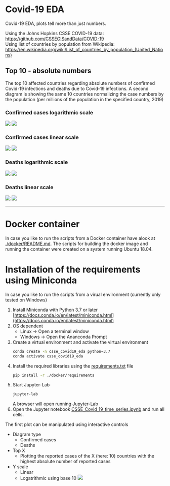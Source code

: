 # Covid-19 EDA
Covid-19 EDA, plots tell more than just numbers.

Using the Johns Hopkins CSSE COVID-19 data: https://github.com/CSSEGISandData/COVID-19 <br>
Using list of countries by population from Wikipedia: https://en.wikipedia.org/wiki/List_of_countries_by_population_(United_Nations)

## Top 10 - absolute numbers
The top 10 affected countries regarding absolute numbers of confirmed Covid-19 infections and deaths due to Covid-19 infections. 
A second diagram is showing the same 10 countries normalizing the case numbers by the population (per millions of the population in the specified country, 2019)

### Confirmed cases logarithmic scale
![](./plots/Confirmed_top10_Log_10.svg)
![](./plots/Confirmed_top10_Log_10_normalized.svg)
### Confirmed cases linear scale
![](./plots/Confirmed_top10_Linear.svg)
![](./plots/Confirmed_top10_Linear_normalized.svg)

### Deaths logarithmic scale
![](./plots/Deaths_top10_Log_10.svg)
![](./plots/Deaths_top10_Log_10_normalized.svg)
### Deaths linear scale
![](./plots/Deaths_top10_Linear.svg)
![](./plots/Deaths_top10_Linear_normalized.svg)


---
# Docker container
In case you like to run the scripts from a Docker container have alook at [./docker/README.md](./docker/README.md). The scripts for building the docker image and running the container were created on a system running Ubuntu 18.04.

# Installation of the requirements using Miniconda
In case you like to run the scripts from a virual environment (currently only tested on Windows)
1. Install Miniconda with Python 3.7 or later [https://docs.conda.io/en/latest/miniconda.html](https://docs.conda.io/en/latest/miniconda.html)
2. OS dependent
    * Linux &rarr; Open a terminal window
    * Windows &rarr; Open the Ananconda Prompt
4. Create a virtual environment and activate the virtual environment
    ```bash
    conda create -n csse_covid19_eda python=3.7
    conda activate csse_covid19_eda
    ```
5. Install the required libraries using the [requirements.txt](requirements.txt) file
    ```bash
    pip install -r ./docker/requirements
    ```
6. Start Jupyter-Lab
    ```bash
    jupyter-lab
    ```
    A browser will open running Jupyter-Lab
7. Open the Jupyter notebook [CSSE_Covid_19_time_series.ipynb](CSSE_Covid_19_time_series.ipynb) and run all cells.

The first plot can be manipulated using interactive controls
* Diagram type
    * Confirmed cases
    * Deaths
* Top X
    * Plotting the reported cases of the X (here: 10) countries with the highest absolute number of reported cases
* Y scale
    * Linear
    * Logatrithmic using base 10
![](screen_shot_ipywidgets.JPG)


